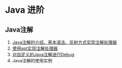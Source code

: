 # Java 进阶
## Java注解

1. [Java注解的介绍、基本语法、反射方式实现注解处理器](https://github.com/OriginalLove/JavaAdvanced/blob/master/Java%E6%B3%A8%E8%A7%A3%E4%B8%80.md)
2. [使用apt实现注解处理器](https://github.com/OriginalLove/JavaAdvanced/blob/master/Java%E6%B3%A8%E8%A7%A3%E4%BA%8C.md)
3. [对自定义的Java注解进行Debug](https://github.com/OriginalLove/JavaAdvanced/blob/master/Java%E6%B3%A8%E8%A7%A3%E4%B8%89.md)
4. Java注解的使用实例

